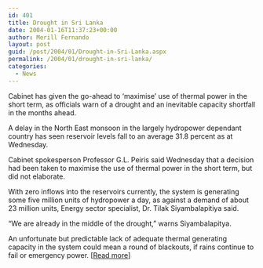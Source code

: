 ```yaml
---
id: 401
title: Drought in Sri Lanka
date: 2004-01-16T11:37:23+00:00
author: Merill Fernando
layout: post
guid: /post/2004/01/Drought-in-Sri-Lanka.aspx
permalink: /2004/01/drought-in-sri-lanka/
categories:
  - News
---
```

<body xmlns="http://www.w3.org/1999/xhtml">
    <div class="Section1">
        <p>
            Cabinet has given the go-ahead to &lsquo;maximise&rsquo; use of thermal power in the
            short term, as officials warn of a drought and an inevitable capacity shortfall in
            the months ahead.
        </p>
        <p>
            A delay in the North East monsoon in the largely hydropower dependant country has
            seen reservoir levels fall to an average 31.8 percent as at Wednesday.
        </p>
        <p>
            Cabinet spokesperson Professor G.L. Peiris said Wednesday that a decision had been
            taken to maximise the use of thermal power in the short term, but did not elaborate.
        </p>
        <p>
            With zero inflows into the reservoirs currently, the system is generating some five
            million units of hydropower a day, as against a demand of about 23 million units,
            Energy sector specialist, Dr. Tilak Siyambalapitiya said.
        </p>
        <p>
            &ldquo;We are already in the middle of the drought,&rdquo; warns Siyambalapitya.
        </p>
        <p>
            An unfortunate but predictable lack of adequate thermal generating capacity in the
            system could mean a round of blackouts, if rains continue to fail or emergency power.
            [<a href="http://www.lankabusinessonline.com/full_story.php?subcatcode=4&amp;subcatname=Energy_|_Utilities&amp;newscode=525683724">Read
            more</a>]
        </p>
    </div>
</body>